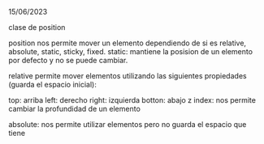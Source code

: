 

15/06/2023

clase de position 


position nos permite mover un elemento dependiendo de si es relative, absolute, static, sticky, fixed.
static: mantiene la posision de un elemento por defecto y no se puede cambiar.

 relative permite mover elementos utilizando las siguientes propiedades (guarda el espacio inicial):

top: arriba 
left: derecho
right: izquierda
botton: abajo
z index: nos permite cambiar la profundidad de un elemento 

absolute: nos permite utilizar elementos pero no guarda el espacio que tiene 

